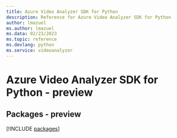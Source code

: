 ```yaml
---
title: Azure Video Analyzer SDK for Python
description: Reference for Azure Video Analyzer SDK for Python
author: lmazuel
ms.author: lmazuel
ms.data: 02/23/2023
ms.topic: reference
ms.devlang: python
ms.service: videoanalyzer
---
```

# Azure Video Analyzer SDK for Python - preview
## Packages - preview
[!INCLUDE [packages](video-analyzer-index.md)]